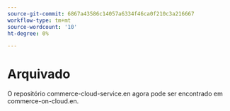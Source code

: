 ```yaml
---
source-git-commit: 6867a43586c14057a6334f46ca0f210c3a216667
workflow-type: tm+mt
source-wordcount: '10'
ht-degree: 0%

---
```

# Arquivado

O repositório commerce-cloud-service.en agora pode ser encontrado em commerce-on-cloud.en.
